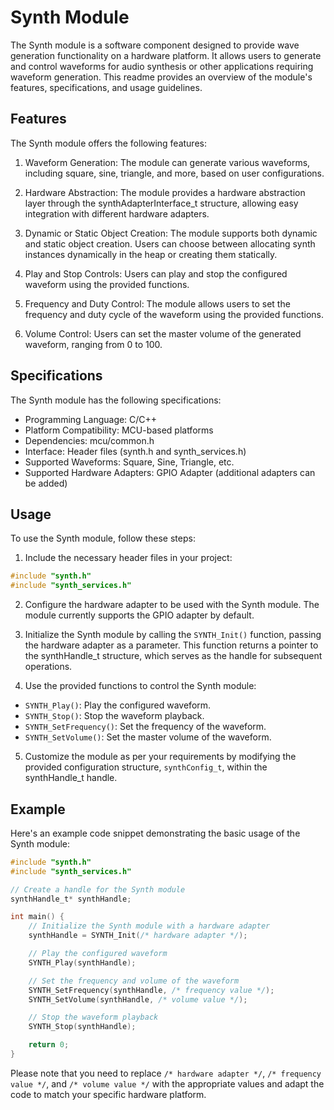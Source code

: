 # Synth Module

The Synth module is a software component designed to provide wave generation functionality on a hardware platform. It allows users to generate and control waveforms for audio synthesis or other applications requiring waveform generation. This readme provides an overview of the module's features, specifications, and usage guidelines.

## Features

The Synth module offers the following features:

1. Waveform Generation: The module can generate various waveforms, including square, sine, triangle, and more, based on user configurations.

2. Hardware Abstraction: The module provides a hardware abstraction layer through the synthAdapterInterface_t structure, allowing easy integration with different hardware adapters.

3. Dynamic or Static Object Creation: The module supports both dynamic and static object creation. Users can choose between allocating synth instances dynamically in the heap or creating them statically.

4. Play and Stop Controls: Users can play and stop the configured waveform using the provided functions.

5. Frequency and Duty Control: The module allows users to set the frequency and duty cycle of the waveform using the provided functions.

6. Volume Control: Users can set the master volume of the generated waveform, ranging from 0 to 100.

## Specifications

The Synth module has the following specifications:

- Programming Language: C/C++
- Platform Compatibility: MCU-based platforms
- Dependencies: mcu/common.h
- Interface: Header files (synth.h and synth_services.h)
- Supported Waveforms: Square, Sine, Triangle, etc.
- Supported Hardware Adapters: GPIO Adapter (additional adapters can be added)

## Usage

To use the Synth module, follow these steps:

1. Include the necessary header files in your project:
```c
#include "synth.h"
#include "synth_services.h"
```

2. Configure the hardware adapter to be used with the Synth module. The module currently supports the GPIO adapter by default.

3. Initialize the Synth module by calling the `SYNTH_Init()` function, passing the hardware adapter as a parameter. This function returns a pointer to the synthHandle_t structure, which serves as the handle for subsequent operations.

4. Use the provided functions to control the Synth module:

- `SYNTH_Play()`: Play the configured waveform.
- `SYNTH_Stop()`: Stop the waveform playback.
- `SYNTH_SetFrequency()`: Set the frequency of the waveform.
- `SYNTH_SetVolume()`: Set the master volume of the waveform.

5. Customize the module as per your requirements by modifying the provided configuration structure, `synthConfig_t`, within the synthHandle_t handle.

## Example

Here's an example code snippet demonstrating the basic usage of the Synth module:

```c
#include "synth.h"
#include "synth_services.h"

// Create a handle for the Synth module
synthHandle_t* synthHandle;

int main() {
    // Initialize the Synth module with a hardware adapter
    synthHandle = SYNTH_Init(/* hardware adapter */);

    // Play the configured waveform
    SYNTH_Play(synthHandle);

    // Set the frequency and volume of the waveform
    SYNTH_SetFrequency(synthHandle, /* frequency value */);
    SYNTH_SetVolume(synthHandle, /* volume value */);

    // Stop the waveform playback
    SYNTH_Stop(synthHandle);

    return 0;
}
```

Please note that you need to replace `/* hardware adapter */`, `/* frequency value */`, and `/* volume value */` with the appropriate values and adapt the code to match your specific hardware platform.
